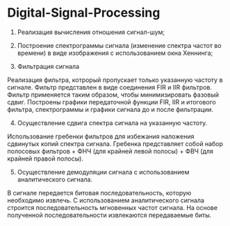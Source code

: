 # Digital-Signal-Processing

1) Реализация вычисления отношения сигнал-шум;

2) Построение спектрограммы сигнала (изменение спектра частот во времени) в виде изображения с использованием окна Хеннинга;

3) Фильтрация сигнала

Реализация фильтра, котрорый пропускает только указанную частоту в сигнале. Фильтр представлен в виде соединения FIR и IIR фильтров. Фильтр применяется таким образом, чтобы минимизировать фазовый сдвиг. Построены
графики передаточной функции FIR, IIR и итогового фильтра, спектрограммы и графики сигнала до и после фильтрации.

4) Осуществление сдвига спектра сигнала на указанную частоту.

Использование гребенки фильтров для избежания наложения сдвинутых копий спектра сигнала.
Гребенка представляет собой набор полосовых фильтров + ФНЧ (для крайней левой полосы) + ФВЧ (для крайней правой полосы).

5) Осуществление демодуляции сигнала с использованием аналитического сигнала.

В сигнале передается битовая последовательность, которую необходимо извлечь. С использованием аналитического сигнала строится последовательность мгновенных частот сигнала. На основе полученной последовательности извлекаются передаваемые биты.

